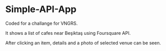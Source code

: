 # Simple-API-App
Coded for a challange for VNGRS.

It shows a list of cafes near Beşiktaş using Foursquare API.

After clicking an item, details and a photo of selected venue can be seen.


